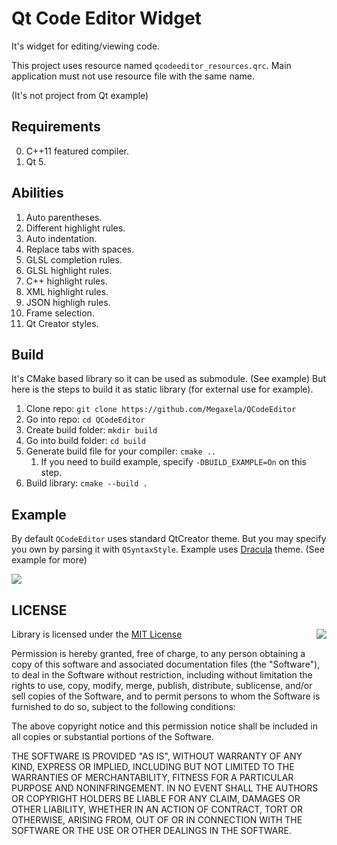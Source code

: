 # Qt Code Editor Widget
It's widget for editing/viewing code.

This project uses resource named `qcodeeditor_resources.qrc`. Main application
must not use resource file with the same name.

(It's not project from Qt example)

## Requirements
0. C++11 featured compiler.
0. Qt 5.

## Abilities
1. Auto parentheses.
1. Different highlight rules.
1. Auto indentation.
1. Replace tabs with spaces.
1. GLSL completion rules.
1. GLSL highlight rules.
1. C++ highlight rules.
1. XML highlight rules.
1. JSON highligh rules.
1. Frame selection.
1. Qt Creator styles.

## Build
It's CMake based library so it can be used as submodule. (See example)
But here is the steps to build it as static library (for external use for example).

1. Clone repo: `git clone https://github.com/Megaxela/QCodeEditor`
1. Go into repo: `cd QCodeEditor`
1. Create build folder: `mkdir build`
1. Go into build folder: `cd build`
1. Generate build file for your compiler: `cmake ..`
    1. If you need to build example, specify `-DBUILD_EXAMPLE=On` on this step.
1. Build library: `cmake --build .`

## Example

By default `QCodeEditor` uses standard QtCreator theme. But you may specify
you own by parsing it with `QSyntaxStyle`. Example uses [Dracula](https://draculatheme.com) theme.
(See example for more) 

<img src="https://github.com/Megaxela/QCodeEditor/blob/master/example/image/preview.png">

## LICENSE

<img align="right" src="http://opensource.org/trademarks/opensource/OSI-Approved-License-100x137.png">

Library is licensed under the [MIT License](https://opensource.org/licenses/MIT)

Permission is hereby granted, free of charge, to any person obtaining a copy
of this software and associated documentation files (the "Software"), to deal
in the Software without restriction, including without limitation the rights
to use, copy, modify, merge, publish, distribute, sublicense, and/or sell
copies of the Software, and to permit persons to whom the Software is
furnished to do so, subject to the following conditions:

The above copyright notice and this permission notice shall be included in all
copies or substantial portions of the Software.

THE SOFTWARE IS PROVIDED "AS IS", WITHOUT WARRANTY OF ANY KIND, EXPRESS OR
IMPLIED, INCLUDING BUT NOT LIMITED TO THE WARRANTIES OF MERCHANTABILITY,
FITNESS FOR A PARTICULAR PURPOSE AND NONINFRINGEMENT. IN NO EVENT SHALL THE
AUTHORS OR COPYRIGHT HOLDERS BE LIABLE FOR ANY CLAIM, DAMAGES OR OTHER
LIABILITY, WHETHER IN AN ACTION OF CONTRACT, TORT OR OTHERWISE, ARISING FROM,
OUT OF OR IN CONNECTION WITH THE SOFTWARE OR THE USE OR OTHER DEALINGS IN THE
SOFTWARE.